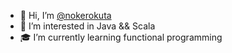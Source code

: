 - 👋 Hi, I’m [@nokerokuta](https://t.me/nokerakuta)
- 👀 I’m interested in Java && Scala
- 🎓 I’m currently learning functional programming

